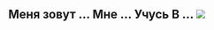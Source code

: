 <!DOCTYPE html>
<html lang="ru">
<head>
<link rel="stylesheet" href="style.css">
<meta charset="utf-8>
<title>Захар Кузьмин</title>
</head>
<body> 
<font color ="#00ffff"><h2>Меня зовут ... 
Мне ...
Учусь В ...
<img src ="https://sun9-63.userapi.com/impf/HKRNt6skb1LQE_vj5QscYQ6t-Nw-Lk7OYMhbJw/sns69DBLrv0.jpg?size=820x1093&quality=96&sign=25c5471d911a9c0ac55812aead1e0b23&type=album">
</body>
</html>

